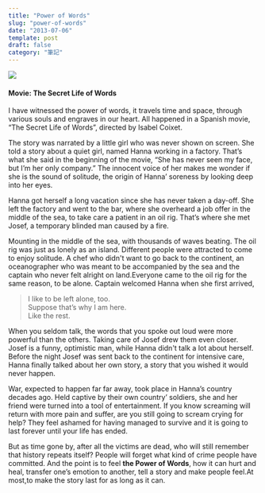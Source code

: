 ```yaml
---
title: "Power of Words"
slug: "power-of-words"
date: "2013-07-06"
template: post
draft: false
category: "筆記"
---
```


![](/media/a9d09-0gql4ppmi9u7s6knz.jpeg)

#### Movie: The Secret Life of Words

I have witnessed the power of words, it travels time and space, through various souls and engraves in our heart. All happened in a Spanish movie, “The Secret Life of Words”, directed by Isabel Coixet.

The story was narrated by a little girl who was never shown on screen. She told a story about a quiet girl, named Hanna working in a factory. That’s what she said in the beginning of the movie, “She has never seen my face, but I’m her only company.” The innocent voice of her makes me wonder if she is the sound of solitude, the origin of Hanna’ soreness by looking deep into her eyes.

Hanna got herself a long vacation since she has never taken a day-off. She left the factory and went to the bar, where she overheard a job offer in the middle of the sea, to take care a patient in an oil rig. That’s where she met Josef, a temporary blinded man caused by a fire.

Mounting in the middle of the sea, with thousands of waves beating. The oil rig was just as lonely as an island. Different people were attracted to come to enjoy solitude. A chef who didn't want to go back to the continent, an oceanographer who was meant to be accompanied by the sea and the captain who never felt alright on land.Everyone came to the oil rig for the same reason, to be alone. Captain welcomed Hanna when she first arrived,

> I like to be left alone, too.  
> Suppose that’s why I am here.  
> Like the rest.

When you seldom talk, the words that you spoke out loud were more powerful than the others. Taking care of Josef drew them even closer. Josef is a funny, optimistic man, while Hanna didn't talk a lot about herself. Before the night Josef was sent back to the continent for intensive care, Hanna finally talked about her own story, a story that you wished it would never happen.

War, expected to happen far far away, took place in Hanna’s country decades ago. Held captive by their own country’ soldiers, she and her friend were turned into a tool of entertainment. If you know screaming will return with more pain and suffer, are you still going to scream crying for help? They feel ashamed for having managed to survive and it is going to last forever until your life has ended.

But as time gone by, after all the victims are dead, who will still remember that history repeats itself? People will forget what kind of crime people have committed. And the point is to feel **the Power of Words**, how it can hurt and heal, transfer one’s emotion to another, tell a story and make people feel.At most,to make the story last for as long as it can.
